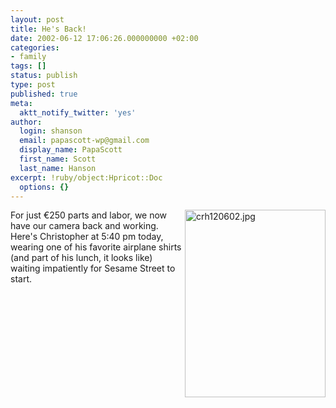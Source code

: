 ```yaml
---
layout: post
title: He's Back!
date: 2002-06-12 17:06:26.000000000 +02:00
categories:
- family
tags: []
status: publish
type: post
published: true
meta:
  aktt_notify_twitter: 'yes'
author:
  login: shanson
  email: papascott-wp@gmail.com
  display_name: PapaScott
  first_name: Scott
  last_name: Hanson
excerpt: !ruby/object:Hpricot::Doc
  options: {}
---
```

<p><img alt="crh120602.jpg" src="https://www.papascott.de/wordpress/wp-content/uploads/2002/06/crh120602.jpg" width="225" height="300" border="0" align="right" />For just &euro;250 parts and labor, we now have our camera back and working. Here's Christopher at 5:40 pm today, wearing one of his favorite airplane shirts (and part of his lunch, it looks like) waiting impatiently for Sesame Street to start.</p>
